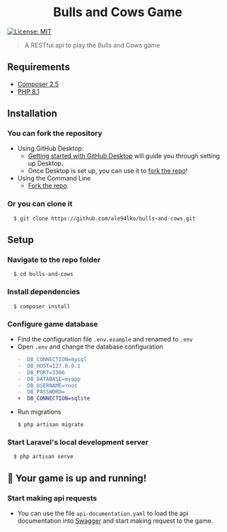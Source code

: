 <h1 align="center">Bulls and Cows Game</h1>
<p>
  <a href="https://github.com/ale94lko/php-cs-fixer-action/blob/main/LICENSE" target="_blank">
    <img alt="License: MIT" src="https://img.shields.io/badge/License-MIT-green.svg" />
  </a>
</p>

> A RESTful api to play the Bulls and Cows game 

## Requirements
  - [Composer 2.5](https://getcomposer.org/download/)
  - [PHP 8.1](https://www.php.net/downloads)

## Installation
### You can fork the repository
- Using GitHub Desktop:
  - [Getting started with GitHub Desktop](https://docs.github.com/en/desktop/installing-and-configuring-github-desktop/getting-started-with-github-desktop) will guide you through setting up Desktop.
  - Once Desktop is set up, you can use it to [fork the repo](https://docs.github.com/en/desktop/contributing-and-collaborating-using-github-desktop/cloning-and-forking-repositories-from-github-desktop)!
- Using the Command Line
  - [Fork the repo](https://docs.github.com/en/github/getting-started-with-github/fork-a-repo#fork-an-example-repository).

### Or you can clone it
```
  $ git clone https://github.com/ale94lko/bulls-and-cows.git
```

## Setup
### Navigate to the repo folder
```
  $ cd bulls-and-cows
```
### Install dependencies
```
  $ composer install
```
### Configure game database
  - Find the configuration file `.env.example` and renamed to `.env`
  - Open `.env` and change the database configuration
    ```diff
    -  DB_CONNECTION=mysql
    -  DB_HOST=127.0.0.1
    -  DB_PORT=3306
    -  DB_DATABASE=myapp
    -  DB_USERNAME=root
    -  DB_PASSWORD=
    +  DB_CONNECTION=sqlite
    ```
  - Run migrations
    ```
    $ php artisan migrate
    ```
### Start Laravel's local development server
```
  $ php artisan serve
```
## :tada: Your game is up and running!

### Start making api requests
  - You can use the file `api-documentation.yaml` to load the api documentation into [Swagger](https://editor.swagger.io/) and start making request to the game.

